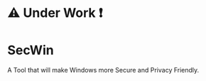 <h1> ⚠️ Under Work ❗</h1>

# SecWin
A Tool that will make Windows more Secure and Privacy Friendly.
